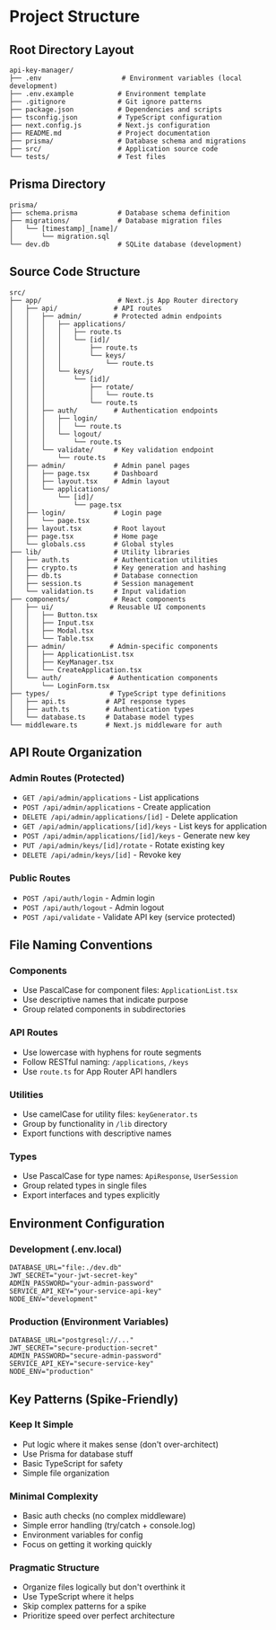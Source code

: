 # Project Structure

## Root Directory Layout
```
api-key-manager/
├── .env                    # Environment variables (local development)
├── .env.example           # Environment template
├── .gitignore             # Git ignore patterns
├── package.json           # Dependencies and scripts
├── tsconfig.json          # TypeScript configuration
├── next.config.js         # Next.js configuration
├── README.md              # Project documentation
├── prisma/                # Database schema and migrations
├── src/                   # Application source code
└── tests/                 # Test files
```

## Prisma Directory
```
prisma/
├── schema.prisma          # Database schema definition
├── migrations/            # Database migration files
│   └── [timestamp]_[name]/
│       └── migration.sql
└── dev.db                 # SQLite database (development)
```

## Source Code Structure
```
src/
├── app/                   # Next.js App Router directory
│   ├── api/              # API routes
│   │   ├── admin/        # Protected admin endpoints
│   │   │   ├── applications/
│   │   │   │   ├── route.ts
│   │   │   │   └── [id]/
│   │   │   │       ├── route.ts
│   │   │   │       └── keys/
│   │   │   │           └── route.ts
│   │   │   └── keys/
│   │   │       └── [id]/
│   │   │           ├── rotate/
│   │   │           │   └── route.ts
│   │   │           └── route.ts
│   │   ├── auth/         # Authentication endpoints
│   │   │   ├── login/
│   │   │   │   └── route.ts
│   │   │   └── logout/
│   │   │       └── route.ts
│   │   └── validate/     # Key validation endpoint
│   │       └── route.ts
│   ├── admin/            # Admin panel pages
│   │   ├── page.tsx      # Dashboard
│   │   ├── layout.tsx    # Admin layout
│   │   └── applications/
│   │       └── [id]/
│   │           └── page.tsx
│   ├── login/            # Login page
│   │   └── page.tsx
│   ├── layout.tsx        # Root layout
│   ├── page.tsx          # Home page
│   └── globals.css       # Global styles
├── lib/                  # Utility libraries
│   ├── auth.ts           # Authentication utilities
│   ├── crypto.ts         # Key generation and hashing
│   ├── db.ts             # Database connection
│   ├── session.ts        # Session management
│   └── validation.ts     # Input validation
├── components/           # React components
│   ├── ui/              # Reusable UI components
│   │   ├── Button.tsx
│   │   ├── Input.tsx
│   │   ├── Modal.tsx
│   │   └── Table.tsx
│   ├── admin/           # Admin-specific components
│   │   ├── ApplicationList.tsx
│   │   ├── KeyManager.tsx
│   │   └── CreateApplication.tsx
│   └── auth/            # Authentication components
│       └── LoginForm.tsx
├── types/               # TypeScript type definitions
│   ├── api.ts          # API response types
│   ├── auth.ts         # Authentication types
│   └── database.ts     # Database model types
└── middleware.ts       # Next.js middleware for auth
```

## API Route Organization

### Admin Routes (Protected)
- `GET /api/admin/applications` - List applications
- `POST /api/admin/applications` - Create application
- `DELETE /api/admin/applications/[id]` - Delete application
- `GET /api/admin/applications/[id]/keys` - List keys for application
- `POST /api/admin/applications/[id]/keys` - Generate new key
- `PUT /api/admin/keys/[id]/rotate` - Rotate existing key
- `DELETE /api/admin/keys/[id]` - Revoke key

### Public Routes
- `POST /api/auth/login` - Admin login
- `POST /api/auth/logout` - Admin logout
- `POST /api/validate` - Validate API key (service protected)

## File Naming Conventions

### Components
- Use PascalCase for component files: `ApplicationList.tsx`
- Use descriptive names that indicate purpose
- Group related components in subdirectories

### API Routes
- Use lowercase with hyphens for route segments
- Follow RESTful naming: `/applications`, `/keys`
- Use `route.ts` for App Router API handlers

### Utilities
- Use camelCase for utility files: `keyGenerator.ts`
- Group by functionality in `/lib` directory
- Export functions with descriptive names

### Types
- Use PascalCase for type names: `ApiResponse`, `UserSession`
- Group related types in single files
- Export interfaces and types explicitly

## Environment Configuration

### Development (.env.local)
```
DATABASE_URL="file:./dev.db"
JWT_SECRET="your-jwt-secret-key"
ADMIN_PASSWORD="your-admin-password"
SERVICE_API_KEY="your-service-api-key"
NODE_ENV="development"
```

### Production (Environment Variables)
```
DATABASE_URL="postgresql://..."
JWT_SECRET="secure-production-secret"
ADMIN_PASSWORD="secure-admin-password"
SERVICE_API_KEY="secure-service-key"
NODE_ENV="production"
```

## Key Patterns (Spike-Friendly)

### Keep It Simple
- Put logic where it makes sense (don't over-architect)
- Use Prisma for database stuff
- Basic TypeScript for safety
- Simple file organization

### Minimal Complexity
- Basic auth checks (no complex middleware)
- Simple error handling (try/catch + console.log)
- Environment variables for config
- Focus on getting it working quickly

### Pragmatic Structure
- Organize files logically but don't overthink it
- Use TypeScript where it helps
- Skip complex patterns for a spike
- Prioritize speed over perfect architecture